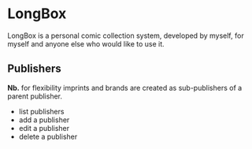 # LongBox
LongBox is a personal comic collection system, developed by myself, for myself and anyone else who would like to use it.

## Publishers
**Nb.** for flexibility imprints and brands are created as sub-publishers of a parent publisher.

* list publishers
* add a publisher
* edit a publisher
* delete a publisher